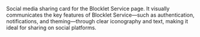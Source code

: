 Social media sharing card for the Blocklet Service page. It visually communicates the key features of Blocklet Service—such as authentication, notifications, and theming—through clear iconography and text, making it ideal for sharing on social platforms.